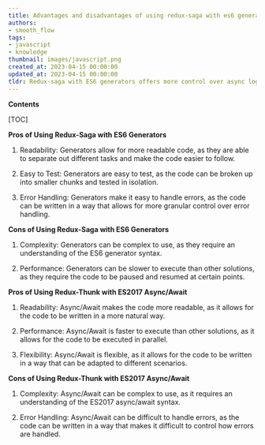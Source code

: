 ```yaml
---
title: Advantages and disadvantages of using redux-saga with es6 generators compared to redux-thunk with es2017 async/await
authors:
- smooth_flow
tags:
- javascript
- knowledge
thumbnail: images/javascript.png
created_at: 2023-04-15 00:00:00
updated_at: 2023-04-15 00:00:00
tldr: Redux-saga with ES6 generators offers more control over async logic, while redux-thunk with ES2017 async/await provides a more concise syntax.
---
```


**Contents**

[TOC]

**Pros of Using Redux-Saga with ES6 Generators**

1. Readability: Generators allow for more readable code, as they are able to separate out different tasks and make the code easier to follow.

2. Easy to Test: Generators are easy to test, as the code can be broken up into smaller chunks and tested in isolation.

3. Error Handling: Generators make it easy to handle errors, as the code can be written in a way that allows for more granular control over error handling.

**Cons of Using Redux-Saga with ES6 Generators**

1. Complexity: Generators can be complex to use, as they require an understanding of the ES6 generator syntax.

2. Performance: Generators can be slower to execute than other solutions, as they require the code to be paused and resumed at certain points.

**Pros of Using Redux-Thunk with ES2017 Async/Await**

1. Readability: Async/Await makes the code more readable, as it allows for the code to be written in a more natural way.

2. Performance: Async/Await is faster to execute than other solutions, as it allows for the code to be executed in parallel.

3. Flexibility: Async/Await is flexible, as it allows for the code to be written in a way that can be adapted to different scenarios.

**Cons of Using Redux-Thunk with ES2017 Async/Await**

1. Complexity: Async/Await can be complex to use, as it requires an understanding of the ES2017 async/await syntax.

2. Error Handling: Async/Await can be difficult to handle errors, as the code can be written in a way that makes it difficult to control how errors are handled.
